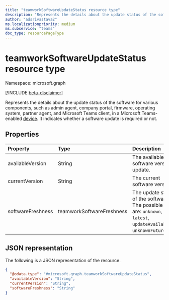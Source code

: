 ```yaml
---
title: "teamworkSoftwareUpdateStatus resource type"
description: "Represents the details about the update status of the software for various components, such as admin agent, company portal, firmware, operating system, partner agent, and Microsoft Teams client, in a Microsoft Teams-enabled device."
author: "adsrivastava2"
ms.localizationpriority: medium
ms.subservice: "teams"
doc_type: resourcePageType
---
```


# teamworkSoftwareUpdateStatus resource type

Namespace: microsoft.graph

[!INCLUDE [beta-disclaimer](../../includes/beta-disclaimer.md)]

Represents the details about the update status of the software for various components, such as admin agent, company portal, firmware, operating system, partner agent, and Microsoft Teams client, in a Microsoft Teams-enabled [device](../resources/teamworkdevice.md). It indicates whether a software update is required or not.

## Properties
|Property|Type|Description|
|:---|:---|:---|
|availableVersion|String|The available software version to update.|
|currentVersion|String|The current software version.|
|softwareFreshness|teamworkSoftwareFreshness|The update status of the software. The possible values are: `unknown`, `latest`, `updateAvailable`, `unknownFutureValue`.|


## JSON representation
The following is a JSON representation of the resource.
<!-- {
  "blockType": "resource",
  "@odata.type": "microsoft.graph.teamworkSoftwareUpdateStatus"
}
-->
``` json
{
  "@odata.type": "#microsoft.graph.teamworkSoftwareUpdateStatus",
  "availableVersion": "String",
  "currentVersion": "String",
  "softwareFreshness": "String"
}
```

